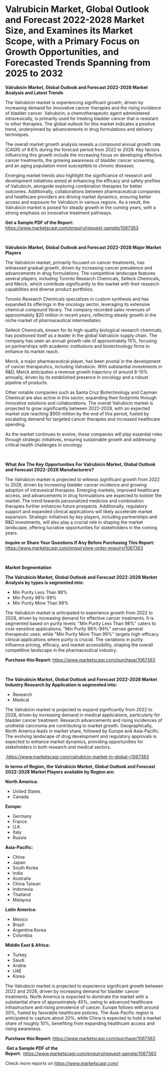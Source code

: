 <p><h1>Valrubicin Market, Global Outlook and Forecast 2022-2028 Market Size, and Examines its Market Scope, with a Primary Focus on Growth Opportunities, and Forecasted Trends Spanning from 2025 to 2032</h1></p><p><strong>Valrubicin Market, Global Outlook and Forecast 2022-2028 Market Analysis and Latest Trends</strong></p>
<p><p>The Valrubicin market is experiencing significant growth, driven by increasing demand for innovative cancer therapies and the rising incidence of bladder cancer. Valrubicin, a chemotherapeutic agent administered intravesically, is primarily used for treating bladder cancer that is resistant to other therapies. The global outlook for this market indicates a positive trend, underpinned by advancements in drug formulations and delivery techniques.</p><p>The overall market growth analysis reveals a compound annual growth rate (CAGR) of 8.6% during the forecast period from 2022 to 2028. Key factors influencing this growth include the increasing focus on developing effective cancer treatments, the growing awareness of bladder cancer screening, and an aging population more susceptible to chronic diseases.</p><p>Emerging market trends also highlight the significance of research and development initiatives aimed at enhancing the efficacy and safety profiles of Valrubicin, alongside exploring combination therapies for better outcomes. Additionally, collaborations between pharmaceutical companies and healthcare providers are driving market dynamics, ensuring better access and exposure for Valrubicin in various regions. As a result, the Valrubicin market is poised for steady growth in the coming years, with a strong emphasis on innovative treatment pathways.</p></p>
<p><strong>Get a Sample PDF of the Report:&nbsp;</strong> <a href="https://www.marketscagr.com/enquiry/request-sample/1067363?utm_campaign=2384&utm_medium=2&utm_source=Github&utm_content=ia&utm_term=21032025&utm_id=valrubicin-market-global-outlook-and-forecast-2022-2028">https://www.marketscagr.com/enquiry/request-sample/1067363</a></p>
<p>&nbsp;</p>
<p><strong>Valrubicin Market, Global Outlook and Forecast 2022-2028 Major Market Players</strong></p>
<p><p>The Valrubicin market, primarily focused on cancer treatments, has witnessed gradual growth, driven by increasing cancer prevalence and advancements in drug formulations. The competitive landscape features several players, including Toronto Research Chemicals, Selleck Chemicals, and Merck, which contribute significantly to the market with their research capabilities and diverse product portfolios.</p><p>Toronto Research Chemicals specializes in custom synthesis and has expanded its offerings in the oncology sector, leveraging its extensive chemical compound library. The company recorded sales revenues of approximately $20 million in recent years, reflecting steady growth in the niche market of pharmaceutical intermediates.</p><p>Selleck Chemicals, known for its high-quality biological research chemicals, has positioned itself as a leader in the global Valrubicin supply chain. The company has seen an annual growth rate of approximately 15%, focusing on partnerships with academic institutions and biotechnology firms to enhance its market reach.</p><p>Merck, a major pharmaceutical player, has been pivotal in the development of cancer therapeutics, including Valrubicin. With substantial investments in R&D, Merck anticipates a revenue growth trajectory of around 8-10% annually, driven by its established presence in oncology and a robust pipeline of products.</p><p>Other notable companies such as Santa Cruz Biotechnology and Cayman Chemical are also active in this sector, expanding their footprints through innovative solutions and collaborations. The overall Valrubicin market is projected to grow significantly between 2022-2028, with an expected market size reaching $500 million by the end of this period, fueled by escalating demand for targeted cancer therapies and increased healthcare spending.</p><p>As the market continues to evolve, these companies will play essential roles through strategic initiatives, ensuring sustainable growth and addressing critical health challenges in oncology.</p></p>
<p>&nbsp;</p>
<p><strong>What Are The Key Opportunities For Valrubicin Market, Global Outlook and Forecast 2022-2028 Manufacturers?</strong></p>
<p><p>The Valrubicin market is projected to witness significant growth from 2022 to 2028, driven by increasing bladder cancer incidence and growing adoption of intravesical therapies. Emerging markets, improved healthcare access, and advancements in drug formulations are expected to bolster the market. The trend towards personalized medicine and combination therapies further enhances future prospects. Additionally, regulatory support and expanded clinical applications will likely accelerate market expansion. Strategic initiatives by key players, including partnerships and R&D investments, will also play a crucial role in shaping the market landscape, offering lucrative opportunities for stakeholders in the coming years.</p></p>
<p><strong>Inquire or Share Your Questions If Any Before Purchasing This Report:</strong> <a href="https://www.marketscagr.com/enquiry/pre-order-enquiry/1067363?utm_campaign=2384&utm_medium=2&utm_source=Github&utm_content=ia&utm_term=21032025&utm_id=valrubicin-market-global-outlook-and-forecast-2022-2028">https://www.marketscagr.com/enquiry/pre-order-enquiry/1067363</a></p>
<p>&nbsp;</p>
<p><strong>Market Segmentation</strong></p>
<p><strong>The Valrubicin Market, Global Outlook and Forecast 2022-2028 Market Analysis by types is segmented into:</strong></p>
<p><ul><li>Min Purity Less Than 98%</li><li>Min Purity 98%-99%</li><li>Min Purity More Than 99%</li></ul></p>
<p><p>The Valrubicin market is anticipated to experience growth from 2022 to 2028, driven by increasing demand for effective cancer treatments. It is segmented based on purity levels: "Min Purity Less Than 98%" caters to cost-sensitive applications; "Min Purity 98%-99%" serves general therapeutic uses; while "Min Purity More Than 99%" targets high-efficacy clinical applications where purity is crucial. The variations in purity influence pricing, efficacy, and market accessibility, shaping the overall competitive landscape in the pharmaceutical industry.</p></p>
<p><strong>Purchase this Report:&nbsp;</strong><a href="https://www.marketscagr.com/purchase/1067363?utm_campaign=2384&utm_medium=2&utm_source=Github&utm_content=ia&utm_term=21032025&utm_id=valrubicin-market-global-outlook-and-forecast-2022-2028">https://www.marketscagr.com/purchase/1067363</a></p>
<p>&nbsp;</p>
<p><strong>The Valrubicin Market, Global Outlook and Forecast 2022-2028 Market Industry Research by Application is segmented into:</strong></p>
<p><ul><li>Research</li><li>Medical</li></ul></p>
<p><p>The Valrubicin market is projected to expand significantly from 2022 to 2028, driven by increasing demand in medical applications, particularly for bladder cancer treatment. Research advancements and rising incidences of urothelial carcinoma are contributing to market growth. Geographically, North America leads in market share, followed by Europe and Asia-Pacific. The evolving landscape of drug development and regulatory approvals is expected to enhance market dynamics, providing opportunities for stakeholders in both research and medical sectors.</p></p>
<p><a href="https://www.marketscagr.com/valrubicin-market-in-global-r1067363?utm_campaign=2384&utm_medium=2&utm_source=Github&utm_content=ia&utm_term=21032025&utm_id=valrubicin-market-global-outlook-and-forecast-2022-2028">&nbsp;https://www.marketscagr.com/valrubicin-market-in-global-r1067363</a></p>
<p><strong>In terms of Region, the Valrubicin Market, Global Outlook and Forecast 2022-2028 Market Players available by Region are:</strong></p>
<p>
    <p> <strong> North America: </strong>
        <ul>
            <li>United States</li>
            <li>Canada</li>
        </ul>
        </p> 
    <p> <strong> Europe: </strong>
        <ul>
            <li>Germany</li>
            <li>France</li>
            <li>U.K.</li>
            <li>Italy</li>
            <li>Russia</li>
        </ul>
        </p> 
    <p> <strong> Asia-Pacific: </strong>
        <ul>
            <li>China</li>
            <li>Japan</li>
            <li>South Korea</li>
            <li>India</li>
            <li>Australia</li>
            <li>China Taiwan</li>
            <li>Indonesia</li>
            <li>Thailand</li>
            <li>Malaysia</li>
        </ul>
        </p> 
    <p> <strong> Latin America: </strong>
        <ul>
            <li>Mexico</li>
            <li>Brazil</li>
            <li>Argentina Korea</li>
            <li>Colombia</li>
        </ul>
        </p> 
    <p> <strong> Middle East & Africa: </strong>
        <ul>
            <li>Turkey</li>
            <li>Saudi</li>
            <li>Arabia</li>
            <li>UAE</li>
            <li>Korea</li>
        </ul>
    </p>
    </p>
<p><p>The Valrubicin market is projected to experience significant growth between 2022 and 2028, driven by increasing demand for bladder cancer treatments. North America is expected to dominate the market with a substantial share of approximately 40%, owing to advanced healthcare infrastructure and rising prevalence of cancer. Europe follows with around 30%, fueled by favorable healthcare policies. The Asia-Pacific region is anticipated to capture about 20%, while China is expected to hold a market share of roughly 10%, benefiting from expanding healthcare access and rising awareness.</p></p>
<p><strong>Purchase this Report: </strong><a href="https://www.marketscagr.com/purchase/1067363?utm_campaign=2384&utm_medium=2&utm_source=Github&utm_content=ia&utm_term=21032025&utm_id=valrubicin-market-global-outlook-and-forecast-2022-2028">https://www.marketscagr.com/purchase/1067363</a></p>
<p>&nbsp;<strong>Get a Sample PDF of the Report:&nbsp;&nbsp;</strong><a href="https://www.marketscagr.com/enquiry/request-sample/1067363?utm_campaign=2384&utm_medium=2&utm_source=Github&utm_content=ia&utm_term=21032025&utm_id=valrubicin-market-global-outlook-and-forecast-2022-2028">https://www.marketscagr.com/enquiry/request-sample/1067363</a></p>
<p><strong></strong></p>
<p>Check more reports on <a href="https://www.marketscagr.com/?utm_campaign=2384&utm_medium=2&utm_source=Github&utm_content=ia&utm_term=21032025&utm_id=valrubicin-market-global-outlook-and-forecast-2022-2028">https://www.marketscagr.com/</a></p>